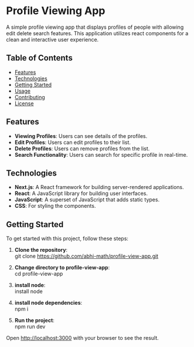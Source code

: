 # Profile Viewing App

A simple profile viewing app that displays profiles of people with allowing edit delete search features. This application utilizes react components for a clean and interactive user experience.

## Table of Contents

- [Features](#features)
- [Technologies](#technologies)
- [Getting Started](#getting-started)
- [Usage](#usage)
- [Contributing](#contributing)
- [License](#license)

## Features

- **Viewing Profiles**: Users can see details of the profiles.
- **Edit Profiles**: Users can edit profiles to their list.
- **Delete Profiles**: Users can remove profiles from the list.
- **Search Functionality**: Users can search for specific profile in real-time.

## Technologies

- **Next.js**: A React framework for building server-rendered applications.
- **React**: A JavaScript library for building user interfaces.
- **JavaScript**: A superset of JavaScript that adds static types.
- **CSS**: For styling the components.

## Getting Started

To get started with this project, follow these steps:

1. **Clone the repository**:  
   git clone https://github.com/abhi-math/profile-view-app.git

2. **Change directory to profile-view-app**:  
   cd profile-view-app

3. **install node**:  
   install node

4. **install node dependencies**:  
   npm i

5. **Run the project**:  
   npm run dev

Open [http://localhost:3000](http://localhost:3000) with your browser to see the result.
